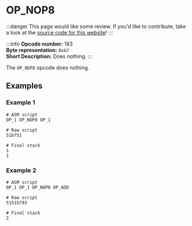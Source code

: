 # OP_NOP8
:::danger
This page would like some review. If you'd like to contribute, take a look at the [source code for this website](https://github.com/thunderbiscuit/opcode-explained)!
:::

:::info
**Opcode number:** 183  
**Byte representation:** `0xb7`   
**Short Description:** Does nothing. 
:::

The `OP_NOP8` opcode does nothing.

## Examples
### Example 1
```shell
# ASM script
OP_1 OP_NOP8 OP_1 

# Raw script
51b751

# Final stack
1
1
```

### Example 2
```shell
# ASM script
OP_1 OP_1 OP_NOP8 OP_ADD

# Raw script
5151b793

# Final stack
2
```
